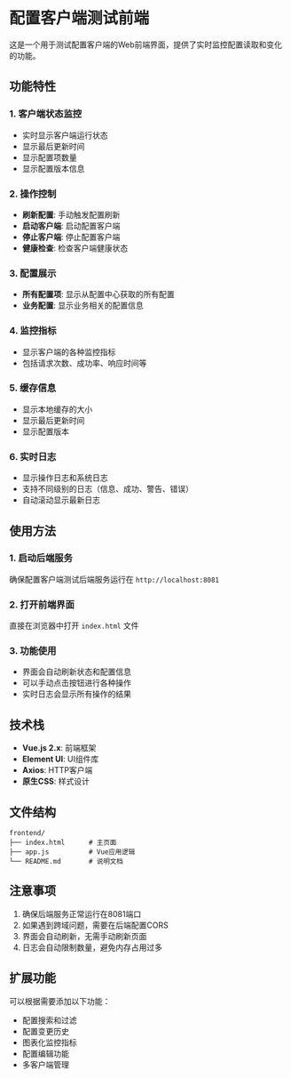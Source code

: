 # 配置客户端测试前端

这是一个用于测试配置客户端的Web前端界面，提供了实时监控配置读取和变化的功能。

## 功能特性

### 1. 客户端状态监控
- 实时显示客户端运行状态
- 显示最后更新时间
- 显示配置项数量
- 显示配置版本信息

### 2. 操作控制
- **刷新配置**: 手动触发配置刷新
- **启动客户端**: 启动配置客户端
- **停止客户端**: 停止配置客户端
- **健康检查**: 检查客户端健康状态

### 3. 配置展示
- **所有配置项**: 显示从配置中心获取的所有配置
- **业务配置**: 显示业务相关的配置信息

### 4. 监控指标
- 显示客户端的各种监控指标
- 包括请求次数、成功率、响应时间等

### 5. 缓存信息
- 显示本地缓存的大小
- 显示最后更新时间
- 显示配置版本

### 6. 实时日志
- 显示操作日志和系统日志
- 支持不同级别的日志（信息、成功、警告、错误）
- 自动滚动显示最新日志

## 使用方法

### 1. 启动后端服务
确保配置客户端测试后端服务运行在 `http://localhost:8081`

### 2. 打开前端界面
直接在浏览器中打开 `index.html` 文件

### 3. 功能使用
- 界面会自动刷新状态和配置信息
- 可以手动点击按钮进行各种操作
- 实时日志会显示所有操作的结果

## 技术栈

- **Vue.js 2.x**: 前端框架
- **Element UI**: UI组件库
- **Axios**: HTTP客户端
- **原生CSS**: 样式设计

## 文件结构

```
frontend/
├── index.html      # 主页面
├── app.js          # Vue应用逻辑
└── README.md       # 说明文档
```

## 注意事项

1. 确保后端服务正常运行在8081端口
2. 如果遇到跨域问题，需要在后端配置CORS
3. 界面会自动刷新，无需手动刷新页面
4. 日志会自动限制数量，避免内存占用过多

## 扩展功能

可以根据需要添加以下功能：
- 配置搜索和过滤
- 配置变更历史
- 图表化监控指标
- 配置编辑功能
- 多客户端管理 